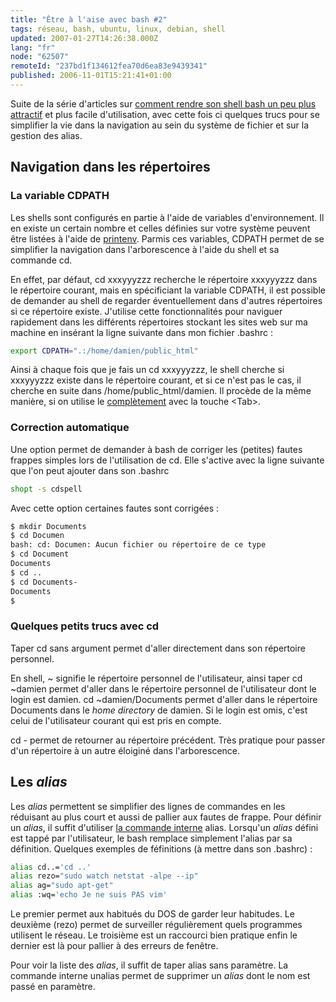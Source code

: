 ```yaml
---
title: "Être à l'aise avec bash #2"
tags: réseau, bash, ubuntu, linux, debian, shell
updated: 2007-01-27T14:26:38.000Z
lang: "fr"
node: "62507"
remoteId: "237bd1f134612fea70d6ea83e9439341"
published: 2006-11-01T15:21:41+01:00
---
```

 
Suite de la série d'articles sur [comment rendre son shell bash un peu plus attractif](/post/etre-a-l-aise-avec-bash-1) et plus facile d'utilisation, avec cette fois ci quelques trucs pour se simplifier la vie dans la navigation au sein du système de fichier et sur la gestion des alias.

  
## Navigation dans les répertoires

  
### La variable CDPATH

 
Les shells sont configurés en partie à l'aide de variables d'environnement. Il en existe un certain nombre et celles définies sur votre système peuvent être listées à l'aide de [printenv](http://pwet.fr/man/linux/commandes/printenv). Parmis ces variables, CDPATH permet de se simplifier la navigation dans l'arborescence à l'aide du shell et sa commande cd.

 
En effet, par défaut, cd xxxyyyzzz recherche le répertoire xxxyyyzzz dans le répertoire courant, mais en spécificiant la variable CDPATH, il est possible de demander au shell de regarder éventuellement dans d'autres répertoires si ce répertoire existe. J'utilise cette fonctionnalités pour naviguer rapidement dans les différents répertoires stockant les sites web sur ma machine en insérant la ligne suivante dans mon fichier .bashrc :

 ``` bash
export CDPATH=".:/home/damien/public_html"
```

 
Ainsi à chaque fois que je fais un cd xxxyyyzzz, le shell cherche si xxxyyyzzz existe dans le répertoire courant, et si ce n'est pas le cas, il cherche en suite dans /home/public_html/damien. Il procède de la même manière, si on utilise le [complètement](https://fr.wikipedia.org/wiki/Compl%C3%A8tement) avec la touche &lt;Tab&gt;.

   
### Correction automatique

 
Une option permet de demander à bash de corriger les (petites) fautes frappes simples lors de l'utilisation de cd. Elle s'active avec la ligne suivante que l'on peut ajouter dans son .bashrc

 ``` bash
shopt -s cdspell
```

 
Avec cette option certaines fautes sont corrigées :

 ``` bash
$ mkdir Documents
$ cd Documen
bash: cd: Documen: Aucun fichier ou répertoire de ce type
$ cd Document
Documents
$ cd ..
$ cd Documents-
Documents
$
```

   
### Quelques petits trucs avec cd

 
Taper cd sans argument permet d'aller directement dans son répertoire personnel.

 
En shell, ~ signifie le répertoire personnel de l'utilisateur, ainsi taper cd ~damien permet d'aller dans le répertoire personnel de l'utilisateur dont le login est damien. cd ~damien/Documents permet d'aller dans le répertoire Documents dans le *home directory* de damien. Si le login est omis, c'est celui de l'utilisateur courant qui est pris en compte.

 
cd - permet de retourner au répertoire précédent. Très pratique pour passer d'un répertoire à un autre éloiginé dans l'arborescence.

    
## Les *alias* 

 
Les *alias* permettent se simplifier des lignes de commandes en les réduisant au plus court et aussi de pallier aux fautes de frappe. Pour définir un *alias*, il suffit d'utiliser [la commande interne](http://pwet.fr/man/linux/conventions/bash_builtins) alias. Lorsqu'un *alias* défini est tappé par l'utilisateur, le bash remplace simplement l'alias par sa définition. Quelques exemples de féfinitions (à mettre dans son .bashrc) :

 ``` bash
alias cd..='cd ..'
alias rezo="sudo watch netstat -alpe --ip"
alias ag="sudo apt-get"
alias :wq='echo Je ne suis PAS vim'
```

 
Le premier permet aux habitués du DOS de garder leur habitudes. Le deuxième (rezo) permet de surveiller régulièrement quels programmes utilisent le réseau. Le troisième est un raccourci bien pratique enfin le dernier est là pour pallier à des erreurs de fenêtre.

 
Pour voir la liste des *alias*, il suffit de taper alias sans paramètre. La commande interne unalias permet de supprimer un *alias* dont le nom est passé en paramètre.

 
